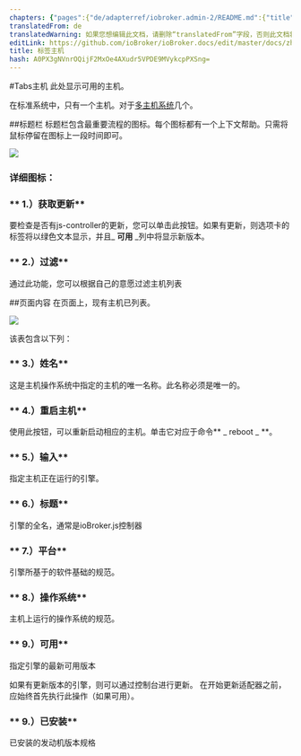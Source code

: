 ```yaml
---
chapters: {"pages":{"de/adapterref/iobroker.admin-2/README.md":{"title":{"de":"no title"},"content":"de/adapterref/iobroker.admin-2/README.md"},"de/adapterref/iobroker.admin-2/admin/tab-adapters.md":{"title":{"de":"Der Reiter Adapter"},"content":"de/adapterref/iobroker.admin-2/admin/tab-adapters.md"},"de/adapterref/iobroker.admin-2/admin/tab-instances.md":{"title":{"de":"Der Reiter Instanzen"},"content":"de/adapterref/iobroker.admin-2/admin/tab-instances.md"},"de/adapterref/iobroker.admin-2/admin/tab-objects.md":{"title":{"de":"Der Reiter Objekte"},"content":"de/adapterref/iobroker.admin-2/admin/tab-objects.md"},"de/adapterref/iobroker.admin-2/admin/tab-states.md":{"title":{"de":"Der Reiter Zustände"},"content":"de/adapterref/iobroker.admin-2/admin/tab-states.md"},"de/adapterref/iobroker.admin-2/admin/tab-groups.md":{"title":{"de":"Der Reiter Gruppen"},"content":"de/adapterref/iobroker.admin-2/admin/tab-groups.md"},"de/adapterref/iobroker.admin-2/admin/tab-users.md":{"title":{"de":"Der Reiter Benutzer"},"content":"de/adapterref/iobroker.admin-2/admin/tab-users.md"},"de/adapterref/iobroker.admin-2/admin/tab-events.md":{"title":{"de":"Der Reiter Ereignisse"},"content":"de/adapterref/iobroker.admin-2/admin/tab-events.md"},"de/adapterref/iobroker.admin-2/admin/tab-hosts.md":{"title":{"de":"Der Reiter Hosts"},"content":"de/adapterref/iobroker.admin-2/admin/tab-hosts.md"},"de/adapterref/iobroker.admin-2/admin/tab-enums.md":{"title":{"de":"Der Reiter Aufzählungen"},"content":"de/adapterref/iobroker.admin-2/admin/tab-enums.md"},"de/adapterref/iobroker.admin-2/admin/tab-log.md":{"title":{"de":"Der Reiter Log"},"content":"de/adapterref/iobroker.admin-2/admin/tab-log.md"},"de/adapterref/iobroker.admin-2/admin/tab-system.md":{"title":{"de":"Die Systemeinstellungen"},"content":"de/adapterref/iobroker.admin-2/admin/tab-system.md"}}}
translatedFrom: de
translatedWarning: 如果您想编辑此文档，请删除“translatedFrom”字段，否则此文档将再次自动翻译
editLink: https://github.com/ioBroker/ioBroker.docs/edit/master/docs/zh-cn/adapterref/iobroker.admin-2/admin/tab-hosts.md
title: 标签主机
hash: A0PX3gNVnrOQijF2MxOe4AXudr5VPDE9MVykcpPXSng=
---
```

#Tabs主机
此处显示可用的主机。

在标准系统中，只有一个主机。对于[多主机系统](http://www.iobroker.net/?page_id=3068&lang=de)几个。

##标题栏
标题栏包含最重要流程的图标。每个图标都有一个上下文帮助。只需将鼠标停留在图标上一段时间即可。

![](../../../../de/adapterref/iobroker.admin-2/admin/img/tab-hosts_Hosts_icons.jpg)

### **详细图标：**
### ** 1.）获取更新**
要检查是否有js-controller的更新，您可以单击此按钮。如果有更新，则选项卡的标签将以绿色文本显示，并且_ **可用** _列中将显示新版本。

### ** 2.）过滤**
通过此功能，您可以根据自己的意愿过滤主机列表

##页面内容
在页面上，现有主机已列表。

![](../../../../de/adapterref/iobroker.admin-2/admin/img/tab-hosts_Hosts_01.jpg)

该表包含以下列：

### ** 3.）姓名**
这是主机操作系统中指定的主机的唯一名称。此名称必须是唯一的。

### ** 4.）重启主机**
使用此按钮，可以重新启动相应的主机。单击它对应于命令** _ reboot _ **。

### ** 5.）输入**
指定主机正在运行的引擎。

### ** 6.）标题**
引擎的全名，通常是ioBroker.js控制器

### ** 7.）平台**
引擎所基于的软件基础的规范。

### ** 8.）操作系统**
主机上运行的操作系统的规范。

### ** 9.）可用**
指定引擎的最新可用版本

如果有更新版本的引擎，则可以通过控制台进行更新。
在开始更新适配器之前，应始终首先执行此操作（如果可用）。

### ** 9.）已安装**
已安装的发动机版本规格